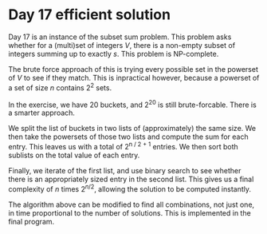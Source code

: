 # Day 17 efficient solution

Day 17 is an instance of the subset sum problem. This problem asks whether for
a (multi)set of integers *V*, there is a non-empty subset of integers summing up to
exactly *s*. This problem is NP-complete.

The brute force approach of this is trying every possible set in the powerset
of *V* to see if they match. This is inpractical however, because a powerset of
a set of size *n* contains 2<sup>2</sup> sets.

In the exercise, we have 20 buckets, and 2<sup>20</sup> is still
brute-forcable. There is a smarter approach.

We split the list of buckets in two lists of (approximately) the same size. We
then take the powersets of those two lists and compute the sum for each entry.
This leaves us with a total of 2<sup>n / 2 + 1</sup> entries. We then sort both
sublists on the total value of each entry.

Finally, we iterate of the first list, and use binary search to see whether
there is an appropriately sized entry in the second list. This gives us a final
complexity of *n* times 2<sup>*n*/2</sup>, allowing the solution to be computed
instantly.

The algorithm above can be modified to find all combinations, not just one, in
time proportional to the number of solutions. This is implemented in the final
program.
